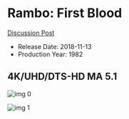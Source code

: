 # Rambo: First Blood

[Discussion Post](https://www.avsforum.com/threads/bass-eq-for-filtered-movies.2995212/post-57476810)

* Release Date: 2018-11-13
* Production Year: 1982

## 4K/UHD/DTS-HD MA 5.1

![img 0](https://i.imgur.com/5Z1OJSo.jpg)

![img 1](https://i.imgur.com/KlMQ60k.png)

